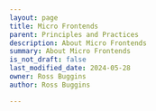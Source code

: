 ```yaml
---
layout: page
title: Micro Frontends
parent: Principles and Practices
description: About Micro Frontends
summary: About Micro Frontends
is_not_draft: false
last_modified_date: 2024-05-28
owner: Ross Buggins
author: Ross Buggins

---
```

